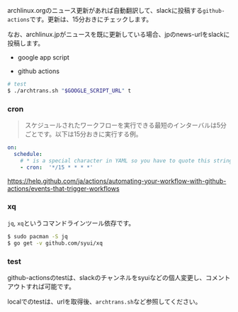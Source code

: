 archlinux.orgのニュース更新があれば自動翻訳して、slackに投稿する`github-actions`です。更新は、15分おきにチェックします。

なお、archlinux.jpがニュースを既に更新している場合、jpのnews-urlをslackに投稿します。

- google app script

- github actions

```sh
# test
$ ./archtrans.sh "$GOOGLE_SCRIPT_URL" t
```

### cron

> スケジュールされたワークフローを実行できる最短のインターバルは5分ごとです。以下は15分おきに実行する例。

```yml
on:
  schedule:
    # * is a special character in YAML so you have to quote this string
    - cron:  '*/15 * * * *'
```

https://help.github.com/ja/actions/automating-your-workflow-with-github-actions/events-that-trigger-workflows

### xq

`jq`, `xq`というコマンドラインツール依存です。

```sh
$ sudo pacman -S jq
$ go get -v github.com/syui/xq
```

### test

github-actionsのtestは、slackのチャンネルをsyuiなどの個人変更し、コメントアウトすれば可能です。

localでのtestは、urlを取得後、`archtrans.sh`など参照してください。
